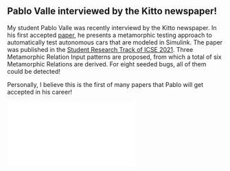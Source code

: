 ## Pablo Valle interviewed by the Kitto newspaper!

My student Pablo Valle was recently interviewd by the Kitto newspaper. In his first accepted [paper](http://ebiltegia.mondragon.edu:8080/xmlui/bitstream/handle/20.500.11984/5256/Metamorphic%20Testing%20of%20Autonomous%20Vehicles%20a%20Case%20Study%20on%20Simulink.pdf?sequence=1&isAllowed=y), he presents a metamorphic testing approach to automatically test autonomous cars that are modeled in Simulink. The paper was published in the [Student Research Track of ICSE 2021](https://conf.researchr.org/track/icse-2021/icse-2021-ACM-Student-Research-Competition#event-overview). Three Metamorphic Relation Input patterns are proposed, from which a total of six Metamorphic Relations are derived. For eight seeded bugs, all of them could be detected!

Personally, I believe this is the first of many papers that Pablo will get accepted in his career!

![pabloInterv](kittoPablo.pdf)


